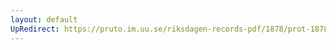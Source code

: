 ```yaml
---
layout: default
UpRedirect: https://pruto.im.uu.se/riksdagen-records-pdf/1878/prot-1878--ak--024/prot-1878--ak--024_042.pdf
---
```


